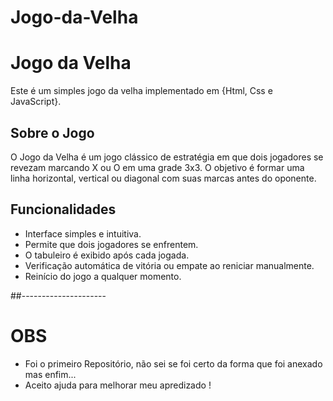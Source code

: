 # Jogo-da-Velha

# Jogo da Velha

Este é um simples jogo da velha implementado em {Html, Css e JavaScript}.

## Sobre o Jogo

O Jogo da Velha é um jogo clássico de estratégia em que dois jogadores se revezam marcando X ou O em uma grade 3x3. O objetivo é formar uma linha horizontal, vertical ou diagonal com suas marcas antes do oponente.

## Funcionalidades

- Interface simples e intuitiva.
- Permite que dois jogadores se enfrentem.
- O tabuleiro é exibido após cada jogada.
- Verificação automática de vitória ou empate ao reniciar manualmente.
- Reinício do jogo a qualquer momento.

##---------------------
# OBS
- Foi o primeiro Repositório, não sei se foi certo da forma que foi anexado mas enfim...
- Aceito ajuda para melhorar meu apredizado !  
